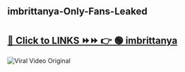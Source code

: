 
 ## imbrittanya-Only-Fans-Leaked

# <h2><a href="https://clipsfans.com/imbrittanya&ref=git">🔗 Click to LINKS ⏩⏩ 👉 🟢 imbrittanya </a></h2>

<a href="https://clipsfans.com/imbrittanya&ref=git" rel="nofollow" data-target="animated-image.originalLink"><img src="https://i.ibb.co.com/xMMVF88/686577567.gif" alt="Viral Video Original" style="max-width: 100%; display: inline-block;" data-target="animated-image.originalImage"></a>

